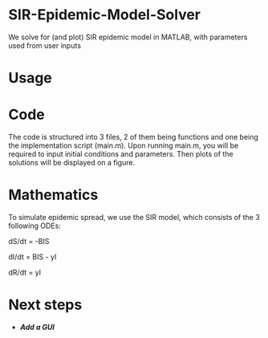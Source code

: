 # SIR-Epidemic-Model-Solver
We solve for (and plot) SIR epidemic model in MATLAB, with parameters used from user inputs

# Usage

# Code

The code is structured into 3 files, 2 of them being functions and one being the implementation script (main.m). Upon running main.m, you will be required to input initial conditions and parameters. Then plots of the solutions will be displayed on a figure.

# Mathematics

To simulate epidemic spread, we use the SIR model, which consists of the 3 following ODEs:

dS/dt = -BIS

dI/dt = BIS - yI

dR/dt = yI

# Next steps

- ***Add a GUI***
